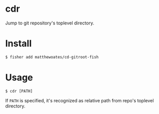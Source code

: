 # cdr

Jump to git repository's toplevel directory.

# Install
``` sh
$ fisher add matthewoates/cd-gitroot-fish
```

# Usage
```
$ cdr [PATH]
```
If `PATH` is specified, it's recognized as relative path from repo's toplevel directory.

